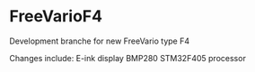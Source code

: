 # FreeVarioF4
Development branche for new FreeVario type F4

Changes include:
E-ink display
BMP280
STM32F405 processor

